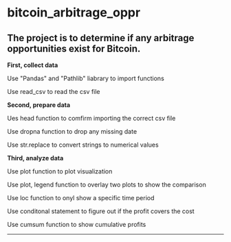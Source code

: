 # bitcoin_arbitrage_oppr

## The project is to determine if any arbitrage opportunities exist for Bitcoin.

**First, collect data**

Use "Pandas" and "Pathlib" liabrary to import functions

Use read_csv to read the csv file


**Second, prepare data**

Ues head function to comfirm importing the correct csv file

Use dropna function to drop any missing date

Use str.replace to convert strings to numerical values

**Third, analyze data**

Use plot function to plot visualization

Use plot, legend function to overlay two plots to show the comparison

Use loc function to onyl show a specific time period

Use conditonal statement to figure out if the profit covers the cost


Use cumsum function to show cumulative profits

---
